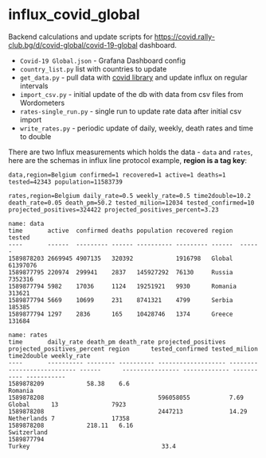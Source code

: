 # influx_covid_global

Backend calculations and update scripts for https://covid.rally-club.bg/d/covid-global/covid-19-global dashboard.

- `Covid-19 Global.json` - Grafana Dashboard config
- `country_list.py` list with countries to update
- `get_data.py` - pull data with [covid library](https://pypi.org/project/covid/) and update influx on regular intervals
- `import_csv.py` - initial update of the db with data from csv files from Wordometers
- `rates-single_run.py` - single run to update rate data after initial csv import
- `write_rates.py` - periodic update of daily, weekly, death rates and time to double

There are two Influx measurements which holds the data - `data` and `rates`, here are the schemas in influx line protocol example, **region is a tag key**:

```data,region=Belgium confirmed=1 recovered=1 active=1 deaths=1 tested=42343 population=11583739```

```rates,region=Belgium daily_rate=0.5 weekly_rate=0.5 time2double=10.2 death_rate=0.05 death_pm=50.2 tested_milion=12034 tested_confirmed=10 projected_positives=324422 projected_positives_percent=3.23```

```
name: data
time       active  confirmed deaths population recovered region  tested
----       ------  --------- ------ ---------- --------- ------  ------
1589878203 2669945 4907135   320392            1916798   Global  61397076
1589877795 220974  299941    2837   145927292  76130     Russia  7352316
1589877794 5982    17036     1124   19251921   9930      Romania 313621
1589877794 5669    10699     231    8741321    4799      Serbia  185385
1589877794 1297    2836      165    10428746   1374      Greece  131684

```

```
name: rates
time       daily_rate death_pm death_rate projected_positives projected_positives_percent region      tested_confirmed tested_milion time2double weekly_rate
----       ---------- -------- ---------- ------------------- --------------------------- ------      ---------------- ------------- ----------- -----------
1589878209            58.38    6.6                                                        Romania
1589878208                                596058055           7.69                        Global      13               7923
1589878208                                2447213             14.29                       Netherlands 7                17358
1589878208            218.11   6.16                                                       Switzerland
1589877794                                                                                Turkey                                     33.4

```